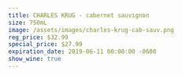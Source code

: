 ```yaml
---
title: CHARLES KRUG - cabernet sauvignon
size: 750mL
image: /assets/images/charles-krug-cab-sauv.png
reg_price: $32.99
special_price: $27.99
expiration_date: 2019-06-11 00:00:00 -0600
show_wine: true
---
```


